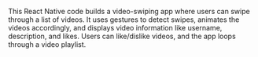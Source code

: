 This React Native code builds a video-swiping app where users can swipe through a list of videos. It uses gestures to detect swipes, animates the videos accordingly, and displays video information like username, description, and likes. Users can like/dislike videos, and the app loops through a video playlist.
